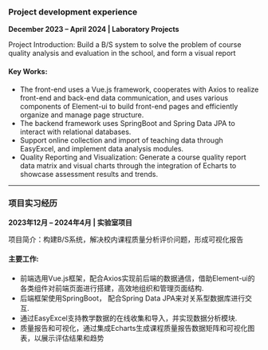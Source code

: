 ### **Project development experience**  
**December 2023 – April 2024 | Laboratory Projects**  

Project Introduction: Build a B/S system to solve the problem of course quality analysis and evaluation in the school, and form a visual report

#### Key Works:  
- The front-end uses a Vue.js framework, cooperates with Axios to realize front-end and back-end data communication, and uses various components of Element-ui to build front-end pages and efficiently organize and manage page structure.
- The backend framework uses SpringBoot and Spring Data JPA to interact with relational databases.
- Support online collection and import of teaching data through EasyExcel, and implement data analysis modules.
- Quality Reporting and Visualization: Generate a course quality report data matrix and visual charts through the integration of Echarts to showcase assessment results and trends.
---

### **项目实习经历**  
**2023年12月 – 2024年4月 | 实验室项目**  

项目简介：构建B/S系统，解决校内课程质量分析评价问题，形成可视化报告

#### 主要工作:  
- 前端选用Vue.js框架，配合Axios实现前后端的数据通信，借助Element-ui的各类组件对前端页面进行搭建，高效地组织和管理页面结构.
- 后端框架使用SpringBoot， 配合Spring Data JPA来对关系型数据库进行交互.
- 通过EasyExcel支持教学数据的在线收集和导入，并实现数据分析模块.
- 质量报告和可视化，通过集成Echarts生成课程质量报告数据矩阵和可视化图表，以展示评估结果和趋势
